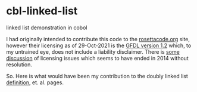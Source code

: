 # cbl-linked-list
linked list demonstration in cobol

I had originally intended to contribute this code to the [rosettacode.org](http://rosettacode.org/wiki/Rosetta_Code) site, however their licensing as of 29-Oct-2021 is the [GFDL version 1.2](https://www.gnu.org/licenses/old-licenses/fdl-1.2.html) which, to my untrained eye, does not include a liability disclaimer.  There is [some discussion](http://rosettacode.org/wiki/Rosetta_Code_talk:Copyrights) of licensing issues which seems to have ended in 2014 without resolution.

So.  Here is what would have been my contribution to the doubly linked list [definition](http://rosettacode.org/wiki/Doubly-linked_list/Definition), et. al. pages.
